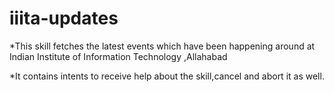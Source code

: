 # iiita-updates

*This skill fetches the latest events which have been happening around at Indian Institute of Information Technology ,Allahabad

*It contains intents to receive help about the skill,cancel and abort it as well.

